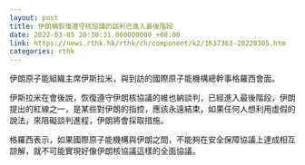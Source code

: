 ```yaml
---
layout: post
title: 伊朗稱恢復遵守核協議的談判已進入最後階段
date: 2022-03-05 20:30:31.000000000 +08:00
link: https://news.rthk.hk/rthk/ch/component/k2/1637363-20220305.htm
categories: rthk
---
```


伊朗原子能組織主席伊斯拉米，與到訪的國際原子能機構總幹事格羅西會面。

伊斯拉米在會後說，恢復遵守伊朗核協議的維也納談判，已經進入最後階段，伊朗提出的紅線之一，是某些對伊朗的指控，應該永遠結束，如果任何人想利用虛假的說法，來阻礙談判進程，伊朗將會採取措施。

格羅西表示，如果國際原子能機構與伊朗之間，不能夠在安全保障協議上達成相互諒解，就不可能實現好像伊朗核協議這樣的全面協議。
